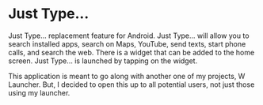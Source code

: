 # Just Type...

Just Type... replacement feature for Android. Just Type... will allow you to search installed apps, search on Maps, YouTube, send texts, start phone calls, and search the web. There is a widget that can be added to the home screen. Just Type... is launched by tapping on the widget.

This application is meant to go along with another one of my projects, W Launcher. But, I decided to open this up to all potential users, not just those using my launcher.
